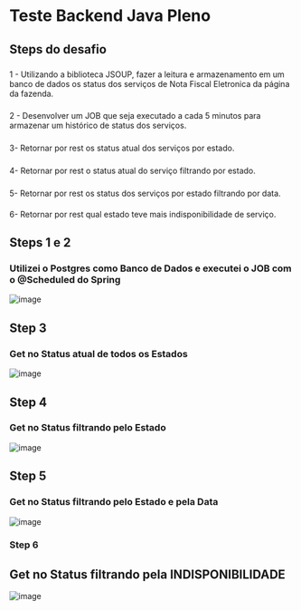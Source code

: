 # Teste Backend Java Pleno 

## Steps do desafio
###
1 - Utilizando a biblioteca JSOUP, fazer a leitura e armazenamento em um banco de dados os status dos serviços de Nota Fiscal Eletronica da página da fazenda.
###
2 - Desenvolver um JOB que seja executado a cada 5 minutos para armazenar um histórico de status dos serviços.
###
3- Retornar por rest os status atual dos serviços por estado.
###
4- Retornar por rest o status atual do serviço filtrando por estado.
###
5- Retornar por rest os status dos serviços por estado filtrando por data. 
####
6- Retornar por rest qual estado teve mais indisponibilidade de serviço.

## Steps 1 e 2
### Utilizei o Postgres como Banco de Dados e executei o JOB com o @Scheduled do Spring
![image](https://github.com/felipeghidini/scraping-java/assets/49081674/8723a38a-d655-4c4c-afc6-f37a4e4d4be4)

## Step 3
### Get no Status atual de todos os Estados
![image](https://github.com/felipeghidini/scraping-java/assets/49081674/cd9655f9-ee2d-4aba-86bb-c3d79d91d511)

## Step 4
### Get no Status filtrando pelo Estado
![image](https://github.com/felipeghidini/scraping-java/assets/49081674/9f345f07-89cc-4aea-a36a-08bcffd8f13a)

## Step 5
### Get no Status filtrando pelo Estado e pela Data
![image](https://github.com/felipeghidini/scraping-java/assets/49081674/929b203d-de0e-4403-8d28-1ebb5e77ef0d)

### Step 6
## Get no Status filtrando pela INDISPONIBILIDADE
![image](https://github.com/felipeghidini/scraping-java/assets/49081674/ba07aa8f-b249-4250-a3d7-5206211f916b)
